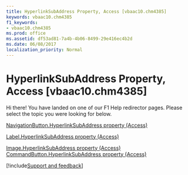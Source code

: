 ```yaml
---
title: HyperlinkSubAddress Property, Access [vbaac10.chm4385]
keywords: vbaac10.chm4385
f1_keywords:
- vbaac10.chm4385
ms.prod: office
ms.assetid: df53ad81-7a4b-4b06-8499-29e416ec4b2d
ms.date: 06/08/2017
localization_priority: Normal
---
```



# HyperlinkSubAddress Property, Access [vbaac10.chm4385]

Hi there! You have landed on one of our F1 Help redirector pages. Please select the topic you were looking for below.

[NavigationButton.HyperlinkSubAddress property (Access)](https://msdn.microsoft.com/library/0fe41327-293b-ad6c-b8fe-0b30d472d9c9%28Office.15%29.aspx)

[Label.HyperlinkSubAddress property (Access)](https://msdn.microsoft.com/library/3f5cc647-71d8-59bc-b58a-931d1e76e849%28Office.15%29.aspx)

[Image.HyperlinkSubAddress property (Access)](https://msdn.microsoft.com/library/ba6f27ec-d28b-e495-4e63-9355cd26630b%28Office.15%29.aspx)
[CommandButton.HyperlinkSubAddress property (Access)](https://msdn.microsoft.com/library/1c8af1e0-f978-0eb2-c3b5-f5ea9ab84892%28Office.15%29.aspx)

[!include[Support and feedback](~/includes/feedback-boilerplate.md)]